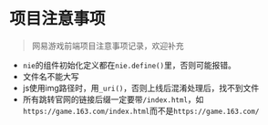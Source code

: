 # 项目注意事项

> 网易游戏前端项目注意事项记录，欢迎补充

- `nie`的组件初始化定义都在`nie.define()`里，否则可能报错。
- 文件名不能大写
- js使用img路径时，用`_uri()`，否则上线后混淆处理后，找不到文件
- 所有跳转官网的链接后缀一定要带`/index.html`，如`https://game.163.com/index.html`而不是`https://game.163.com/`